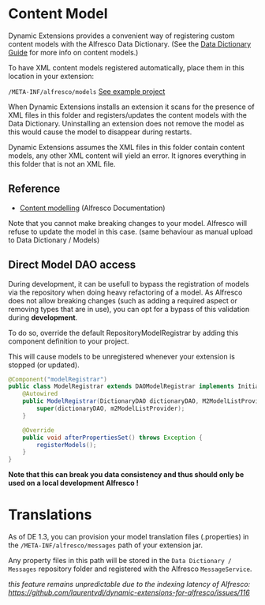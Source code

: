# Content Model

Dynamic Extensions provides a convenient way of registering custom content models with the Alfresco Data Dictionary. (See the <a href="http://wiki.alfresco.com/wiki/Data_Dictionary_Guide">Data Dictionary Guide</a> for more info on content models.)

To have XML content models registered automatically, place them in this location in your extension:

<code>/META-INF/alfresco/models</code> <a href="https://github.com/laurentvdl/example-dynamic-extension/tree/master/src/main/resources/META-INF/alfresco/models">See example project</a>

When Dynamic Extensions installs an extension it scans for the presence of XML files in this folder and registers/updates the content models with the Data Dictionary. Uninstalling an extension does not remove the model as this would cause the model to disappear during restarts.

Dynamic Extensions assumes the XML files in this folder contain content models, any other XML content will yield an error. It ignores everything in this folder that is not an XML file.

## Reference

* [Content modelling](https://docs.alfresco.com/5.0/concepts/content-modeling-about.html?m=2) (Alfresco Documentation)

Note that you cannot make breaking changes to your model. Alfresco will refuse to update the model in this case.
(same behaviour as manual upload to Data Dictionary / Models)

## Direct Model DAO access

During development, it can be usefull to bypass the registration of models via the repository when doing heavy refactoring of a model. As Alfresco does not allow breaking changes (such as adding a required aspect or removing types that are in use), you can opt for a bypass of this validation during __development__.

To do so, override the default RepositoryModelRegistrar by adding this component definition to your project.

This will cause models to be unregistered whenever your extension is stopped (or updated).

```java
@Component("modelRegistrar")
public class ModelRegistrar extends DAOModelRegistrar implements InitializingBean {
    @Autowired
    public ModelRegistrar(DictionaryDAO dictionaryDAO, M2ModelListProvider m2ModelListProvider) {
        super(dictionaryDAO, m2ModelListProvider);
    }

    @Override
    public void afterPropertiesSet() throws Exception {
        registerModels();
    }
}
```

**Note that this can break you data consistency and thus should only be used on a local development Alfresco !**

# Translations

As of DE 1.3, you can provision your model translation files (.properties) in the `/META-INF/alfresco/messages` path of your extension jar.

Any property files in this path will be stored in the `Data Dictionary / Messages` repository folder and registered with the Alfresco `MessageService`.

_this feature remains unpredictable due to the indexing latency of Alfresco: https://github.com/laurentvdl/dynamic-extensions-for-alfresco/issues/116_